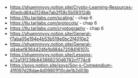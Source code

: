 
* https://shuennnyyy.notion.site/Crypto-Learning-Resources-40edcd84a2f24be7ab2f59c5b59312db
* https://tlu.tarilabs.com/scaling/ - chap 6
* https://tlu.tarilabs.com/protocols/ - chap 6
* https://tlu.tarilabs.com/cryptography - chap 6
* https://shuennnyyy.notion.site/General-f7aba05e194e4b53b519e0bc2f4010e2
* https://shuennnyyy.notion.site/General-d4ebef8364424fe1b884a7208416107c
* https://shuennnyyy.notion.site/Lessons-a72a13f238b843868230d6782cf774c8
* https://sovs.notion.site/sovs/Sov-s-Compendium-41f097d28dae4d09801f10cde1b2d03b

